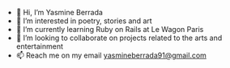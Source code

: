 - 👋 Hi, I’m Yasmine Berrada
- 👀 I’m interested in poetry, stories and art
- 🌱 I’m currently learning Ruby on Rails at Le Wagon Paris
- 💞️ I’m looking to collaborate on projects related to the arts and entertainment
- 📫 Reach me on my email yasmineberrada91@gmail.com

<!---
yasmine-glitch/yasmine-glitch is a ✨ special ✨ repository because its `README.md` (this file) appears on your GitHub profile.
You can click the Preview link to take a look at your changes.
--->
